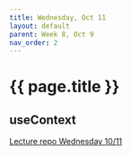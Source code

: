 ```yaml
---
title: Wednesday, Oct 11
layout: default
parent: Week 8, Oct 9
nav_order: 2
---
```


# {{ page.title }}

## useContext

[Lecture repo Wednesday 10/11](https://github.com/bsu-cs-jb/lecture-10-11-wed)
